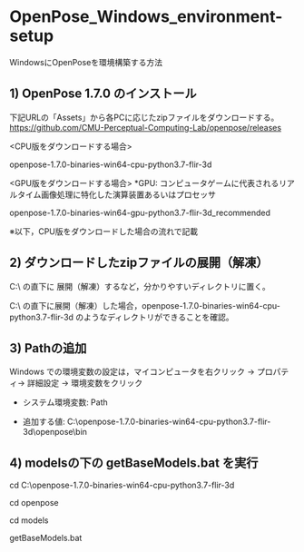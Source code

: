 # OpenPose_Windows_environment-setup
WindowsにOpenPoseを環境構築する方法

## 1) OpenPose 1.7.0 のインストール
下記URLの「Assets」から各PCに応じたzipファイルをダウンロードする。
https://github.com/CMU-Perceptual-Computing-Lab/openpose/releases

<CPU版をダウンロードする場合>

openpose-1.7.0-binaries-win64-cpu-python3.7-flir-3d

<GPU版をダウンロードする場合>
*GPU: コンピュータゲームに代表されるリアルタイム画像処理に特化した演算装置あるいはプロセッサ

openpose-1.7.0-binaries-win64-gpu-python3.7-flir-3d_recommended

※以下，CPU版をダウンロードした場合の流れで記載

## 2) ダウンロードしたzipファイルの展開（解凍）
C:\ の直下に 展開（解凍）するなど，分かりやすいディレクトリに置く。

C:\ の直下に展開（解凍）した場合，openpose-1.7.0-binaries-win64-cpu-python3.7-flir-3d のようなディレクトリができることを確認。

## 3) Pathの追加
Windows での環境変数の設定は，マイコンピュータを右クリック → プロパティ→ 詳細設定 → 環境変数をクリック

* システム環境変数: Path

* 追加する値: C:\openpose-1.7.0-binaries-win64-cpu-python3.7-flir-3d\openpose\bin

## 4) modelsの下の getBaseModels.bat を実行
cd C:\openpose-1.7.0-binaries-win64-cpu-python3.7-flir-3d

cd openpose

cd models

getBaseModels.bat
